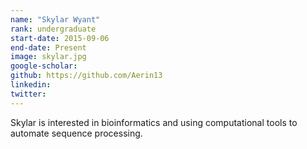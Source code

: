 ```yaml
---
name: "Skylar Wyant"
rank: undergraduate
start-date: 2015-09-06
end-date: Present
image: skylar.jpg
google-scholar:
github: https://github.com/Aerin13
linkedin:
twitter:
---
```


Skylar is interested in bioinformatics and using computational tools to automate sequence processing.